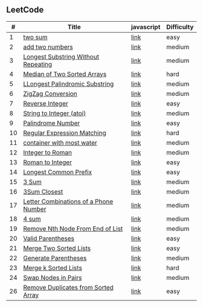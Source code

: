 ## LeetCode

| #   | Title                                                                                                                | javascript               | Difficulty |
| --- | -------------------------------------------------------------------------------------------------------------------- | ------------------------ | ---------- |
| 1   | [two sum](https://leetcode.com/problems/two-sum/)                                                                    | [link](/src/1/index.js)  | easy       |
| 2   | [add two numbers](https://leetcode.com/problems/add-two-numbers/)                                                    | [link](/src/2/index.js)  | medium     |
| 3   | [Longest Substring Without Repeating](https://leetcode.com/problems/longest-substring-without-repeating-characters/) | [link](/src/3/index.js)  | medium     |
| 4   | [Median of Two Sorted Arrays](https://leetcode.com/problems/median-of-two-sorted-arrays/)                            | [link](/src/4/index.js)  | hard       |
| 5   | [LLongest Palindromic Substring](https://leetcode.com/problems/longest-palindromic-substring/)                       | [link](/src/5/index.js)  | medium     |
| 6   | [ZigZag Conversion](https://leetcode.com/problems/zigzag-conversion/)                                                | [link](/src/6/index.js)  | medium     |
| 7   | [Reverse Integer](https://leetcode.com/problems/reverse-integer/)                                                    | [link](/src/7/index.js)  | easy       |
| 8   | [String to Integer (atoi)](https://leetcode.com/problems/string-to-integer-atoi/)                                    | [link](/src/8/index.js)  | medium     |
| 9   | [Palindrome Number](https://leetcode.com/problems/palindrome-number/)                                                | [link](/src/9/index.js)  | easy       |
| 10  | [Regular Expression Matching](https://leetcode.com/problems/regular-expression-matching/)                            | [link](/src/10/index.md) | hard       |
| 11  | [container with most water](https://leetcode.com/problems/container-with-most-water/submissions/)                    | [link](/src/11/index.js) | medium     |
| 12  | [ Integer to Roman](https://leetcode.com/problems/integer-to-roman/)                                                 | [link](/src/12/index.js) | medium     |
| 13  | [ Roman to Integer ](https://leetcode.com/problems/roman-to-integer/)                                                | [link](/src/13/index.js) | easy       |
| 14  | [Longest Common Prefix](https://leetcode.com/problems/longest-common-prefix/)                                        | [link](/src/14/index.js) | easy       |
| 15  | [3 Sum](https://leetcode.com/problems/3sum/)                                                                         | [link](/src/15/index.js) | medium     |
| 16  | [3Sum Closest](https://leetcode.com/problems/3sum-closest/)                                                          | [link](/src/16/index.js) | medium     |
| 17  | [Letter Combinations of a Phone Number](https://leetcode.com/problems/letter-combinations-of-a-phone-number/)        | [link](/src/17/index.js) | medium     |
| 18  | [4 sum](https://leetcode.com/problems/4sum/)                                                                         | [link](/src/18/index.js) | medium     |
| 19  | [Remove Nth Node From End of List](https://leetcode.com/problems/remove-nth-node-from-end-of-list/)                  | [link](/src/19/index.js) | medium     |
| 20  | [ Valid Parentheses](https://leetcode.com/problems/valid-parentheses/)                                               | [link](/src/20/index.js) | easy       |
| 21  | [ Merge Two Sorted Lists](https://leetcode.com/problems/merge-two-sorted-lists/)                                     | [link](/src/21/index.js) | easy       |
| 22  | [ Generate Parentheses](https://leetcode.com/problems/generate-parentheses/)                                         | [link](/src/22/index.js) | medium     |
| 23  | [ Merge k Sorted Lists](https://leetcode.com/problems/merge-k-sorted-lists/)                                         | [link](/src/23/index.md) | hard       |
| 24  | [Swap Nodes in Pairs](https://leetcode.com/problems/swap-nodes-in-pairs/)                                            | [link](/src/24/index.js) | medium     |
| 26  | [ Remove Duplicates from Sorted Array](https://leetcode.com/problems/remove-duplicates-from-sorted-array/)           | [link](/src/26/index.js) | easy       |
